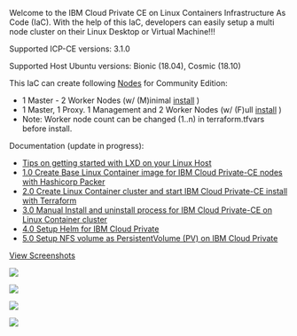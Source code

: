 Welcome to the IBM Cloud Private CE on Linux Containers Infrastructure As Code (IaC). With the help of this IaC, developers can easily setup a multi node cluster on their Linux Desktop or Virtual Machine!!!

Supported ICP-CE versions: 3.1.0

Supported Host Ubuntu versions: Bionic (18.04), Cosmic (18.10)

This IaC can create following [Nodes](https://www.ibm.com/support/knowledgecenter/en/SSBS6K_3.1.0/getting_started/architecture.html) for Community Edition:
  * 1 Master - 2 Worker Nodes (w/ (M)inimal [install](https://github.com/HSBawa/icp-ce-on-linux-containers/tree/master/docs/screenshots/3.1.0/install/install-1.jpg) )
  * 1 Master, 1 Proxy. 1 Management and 2 Worker Nodes (w/ (F)ull [install](https://github.com/HSBawa/icp-ce-on-linux-containers/tree/master/docs/screenshots/3.1.0/install/install-1.jpg) )
  * Note: Worker node count can be changed (1..n) in terraform.tfvars before install.

Documentation (update in progress):
* [Tips on getting started with LXD on your Linux Host](https://github.com/HSBawa/icp-ce-on-linux-containers/wiki/Getting-started-with-LXD-on-your-Linux-Host-(Ubuntu))
* [1.0 Create Base Linux Container image for IBM Cloud Private-CE nodes with Hashicorp Packer](https://github.com/HSBawa/icp-ce-on-linux-containers/wiki/1.0-Create-Base-Linux-Container-Image-For-IBM-Cloud-Private-with-Hashicorp-Packer)
* [2.0 Create Linux Container cluster and start IBM Cloud Private-CE install with Terraform](https://github.com/HSBawa/icp-ce-on-linux-containers/wiki/2.0-Create-LXD-Cluster-and-ICP-install-with-Terraform)
* [3.0 Manual Install and uninstall process for IBM Cloud Private-CE on Linux Container cluster](https://github.com/HSBawa/icp-ce-on-linux-containers/wiki/3.0-ICP-CE-install-and-uninstall-process-on-LXD-cluster)
* [4.0 Setup Helm for IBM Cloud Private](https://github.com/HSBawa/icp-ce-on-linux-containers/wiki/4.0-Setting-up-Helm-for-IBM-Cloud-Private)
* [5.0 Setup NFS volume as PersistentVolume (PV) on IBM Cloud Private](https://github.com/HSBawa/icp-ce-on-linux-containers/wiki/5.0-Setup--NFS-volume-as-PersistentVolume-(PV)-on-IBM-Cloud-Private)

[View Screenshots](https://github.com/HSBawa/icp-ce-on-linux-containers/tree/master/docs/screenshots/3.1.0)

![](https://github.com/HSBawa/icp-ce-on-linux-containers/blob/master/docs/screenshots/3.1.0/install/install-3.jpg)


![](https://raw.githubusercontent.com/HSBawa/icp-ce-on-linux-containers/master/docs/screenshots/3.1.0/console/kubenetes-on-host.jpg)

![](https://github.com/HSBawa/icp-ce-on-linux-containers/blob/master/docs/screenshots/3.1.0/console/console-login-script.example.jpg?raw=true)

![](https://github.com/HSBawa/icp-ce-on-linux-containers/blob/master/docs/screenshots/3.1.0/icp-ui/icp-dashboard.jpg)
